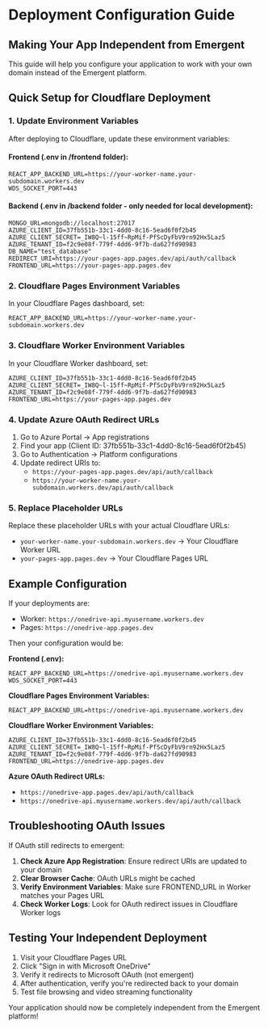 # Deployment Configuration Guide

## Making Your App Independent from Emergent

This guide will help you configure your application to work with your own domain instead of the Emergent platform.

## Quick Setup for Cloudflare Deployment

### 1. Update Environment Variables

After deploying to Cloudflare, update these environment variables:

#### Frontend (.env in /frontend folder):
```
REACT_APP_BACKEND_URL=https://your-worker-name.your-subdomain.workers.dev
WDS_SOCKET_PORT=443
```

#### Backend (.env in /backend folder - only needed for local development):
```
MONGO_URL=mongodb://localhost:27017
AZURE_CLIENT_ID=37fb551b-33c1-4dd0-8c16-5ead6f0f2b45
AZURE_CLIENT_SECRET=_IW8Q~l-15ff~RpMif-PfScDyFbV9rn92Hx5Laz5
AZURE_TENANT_ID=f2c9e08f-779f-4dd6-9f7b-da627fd90983
DB_NAME="test_database"
REDIRECT_URI=https://your-pages-app.pages.dev/api/auth/callback
FRONTEND_URL=https://your-pages-app.pages.dev
```

### 2. Cloudflare Pages Environment Variables

In your Cloudflare Pages dashboard, set:
```
REACT_APP_BACKEND_URL=https://your-worker-name.your-subdomain.workers.dev
```

### 3. Cloudflare Worker Environment Variables

In your Cloudflare Worker dashboard, set:
```
AZURE_CLIENT_ID=37fb551b-33c1-4dd0-8c16-5ead6f0f2b45
AZURE_CLIENT_SECRET=_IW8Q~l-15ff~RpMif-PfScDyFbV9rn92Hx5Laz5
AZURE_TENANT_ID=f2c9e08f-779f-4dd6-9f7b-da627fd90983
FRONTEND_URL=https://your-pages-app.pages.dev
```

### 4. Update Azure OAuth Redirect URLs

1. Go to Azure Portal → App registrations
2. Find your app (Client ID: 37fb551b-33c1-4dd0-8c16-5ead6f0f2b45)
3. Go to Authentication → Platform configurations
4. Update redirect URIs to:
   - `https://your-pages-app.pages.dev/api/auth/callback`
   - `https://your-worker-name.your-subdomain.workers.dev/api/auth/callback`

### 5. Replace Placeholder URLs

Replace these placeholder URLs with your actual Cloudflare URLs:

- `your-worker-name.your-subdomain.workers.dev` → Your Cloudflare Worker URL
- `your-pages-app.pages.dev` → Your Cloudflare Pages URL

## Example Configuration

If your deployments are:
- Worker: `https://onedrive-api.myusername.workers.dev`
- Pages: `https://onedrive-app.pages.dev`

Then your configuration would be:

**Frontend (.env):**
```
REACT_APP_BACKEND_URL=https://onedrive-api.myusername.workers.dev
WDS_SOCKET_PORT=443
```

**Cloudflare Pages Environment Variables:**
```
REACT_APP_BACKEND_URL=https://onedrive-api.myusername.workers.dev
```

**Cloudflare Worker Environment Variables:**
```
AZURE_CLIENT_ID=37fb551b-33c1-4dd0-8c16-5ead6f0f2b45
AZURE_CLIENT_SECRET=_IW8Q~l-15ff~RpMif-PfScDyFbV9rn92Hx5Laz5
AZURE_TENANT_ID=f2c9e08f-779f-4dd6-9f7b-da627fd90983
FRONTEND_URL=https://onedrive-app.pages.dev
```

**Azure OAuth Redirect URLs:**
- `https://onedrive-app.pages.dev/api/auth/callback`
- `https://onedrive-api.myusername.workers.dev/api/auth/callback`

## Troubleshooting OAuth Issues

If OAuth still redirects to emergent:

1. **Check Azure App Registration**: Ensure redirect URIs are updated to your domain
2. **Clear Browser Cache**: OAuth URLs might be cached
3. **Verify Environment Variables**: Make sure FRONTEND_URL in Worker matches your Pages URL
4. **Check Worker Logs**: Look for OAuth redirect issues in Cloudflare Worker logs

## Testing Your Independent Deployment

1. Visit your Cloudflare Pages URL
2. Click "Sign in with Microsoft OneDrive"
3. Verify it redirects to Microsoft OAuth (not emergent)
4. After authentication, verify you're redirected back to your domain
5. Test file browsing and video streaming functionality

Your application should now be completely independent from the Emergent platform!